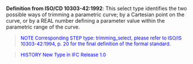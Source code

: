 ﻿**Definition from ISO/CD 10303-42:1992**: This select type identifies the two possible ways of trimming a parametric curve; by a Cartesian point on the curve, or by a REAL number defining a parameter value within the parametric range of the curve.

> <font color="#0000FF" size="-1">NOTE Corresponding STEP type:
		trimming_select, please refer to ISO/IS 10303-42:1994, p. 20 for the final
		definition of the formal standard. </font>

> <font color="#0000FF" size="-1">HISTORY New Type in IFC Release
		1.0</font>